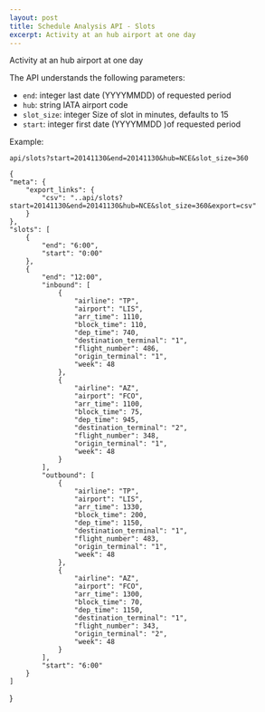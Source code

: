 ```yaml
---
layout: post
title: Schedule Analysis API - Slots
excerpt: Activity at an hub airport at one day
---
```


Activity at an hub airport at one day

The API understands the following parameters:
* `end`: integer last date (YYYYMMDD) of requested period
* `hub`: string IATA airport code
* `slot_size`: integer Size of slot in minutes, defaults to 15
* `start`: integer first date (YYYYMMDD )of requested period

Example:

    api/slots?start=20141130&end=20141130&hub=NCE&slot_size=360

    {
    "meta": {
        "export_links": {
            "csv": "..api/slots?start=20141130&end=20141130&hub=NCE&slot_size=360&export=csv"
        }
    }, 
    "slots": [
        {
            "end": "6:00", 
            "start": "0:00"
        }, 
        {
            "end": "12:00", 
            "inbound": [
                {
                    "airline": "TP", 
                    "airport": "LIS", 
                    "arr_time": 1110, 
                    "block_time": 110, 
                    "dep_time": 740, 
                    "destination_terminal": "1", 
                    "flight_number": 486, 
                    "origin_terminal": "1", 
                    "week": 48
                }, 
                {
                    "airline": "AZ", 
                    "airport": "FCO", 
                    "arr_time": 1100, 
                    "block_time": 75, 
                    "dep_time": 945, 
                    "destination_terminal": "2", 
                    "flight_number": 348, 
                    "origin_terminal": "1", 
                    "week": 48
                }
            ], 
            "outbound": [
                {
                    "airline": "TP", 
                    "airport": "LIS", 
                    "arr_time": 1330, 
                    "block_time": 200, 
                    "dep_time": 1150, 
                    "destination_terminal": "1", 
                    "flight_number": 483, 
                    "origin_terminal": "1", 
                    "week": 48
                }, 
                {
                    "airline": "AZ", 
                    "airport": "FCO", 
                    "arr_time": 1300, 
                    "block_time": 70, 
                    "dep_time": 1150, 
                    "destination_terminal": "1", 
                    "flight_number": 343, 
                    "origin_terminal": "2", 
                    "week": 48
                }
            ], 
            "start": "6:00"
        }
    ]
}
